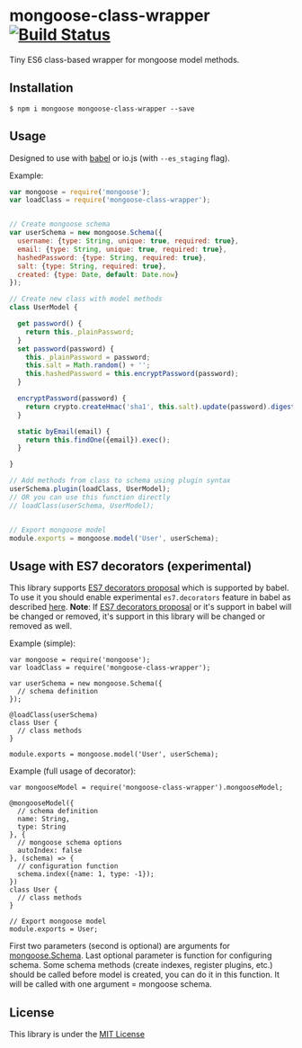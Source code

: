 # mongoose-class-wrapper [![Build Status][travis-image]][travis-url]
Tiny ES6 class-based wrapper for mongoose model methods.

## Installation

```
$ npm i mongoose mongoose-class-wrapper --save
```

## Usage

Designed to use with [babel][babel-url] or io.js (with `--es_staging` flag).

Example:
```js
var mongoose = require('mongoose');
var loadClass = require('mongoose-class-wrapper');


// Create mongoose schema
var userSchema = new mongoose.Schema({
  username: {type: String, unique: true, required: true},
  email: {type: String, unique: true, required: true},
  hashedPassword: {type: String, required: true},
  salt: {type: String, required: true},
  created: {type: Date, default: Date.now}
});

// Create new class with model methods
class UserModel {

  get password() {
    return this._plainPassword;
  }
  set password(password) {
    this._plainPassword = password;
    this.salt = Math.random() + '';
    this.hashedPassword = this.encryptPassword(password);
  }

  encryptPassword(password) {
    return crypto.createHmac('sha1', this.salt).update(password).digest('hex');
  }

  static byEmail(email) {
    return this.findOne({email}).exec();
  }

}

// Add methods from class to schema using plugin syntax
userSchema.plugin(loadClass, UserModel);
// OR you can use this function directly
// loadClass(userSchema, UserModel);


// Export mongoose model
module.exports = mongoose.model('User', userSchema);
```

## Usage with ES7 decorators (experimental)

This library supports [ES7 decorators proposal][decorators-url] which is supported by babel. To use it you should enable experimental `es7.decorators` feature in babel as described [here][babel-experimental-url].
**Note**: If [ES7 decorators proposal][decorators-url] or it's support in babel will be changed or removed, it's support in this library will be changed or removed as well.

Example (simple):
```
var mongoose = require('mongoose');
var loadClass = require('mongoose-class-wrapper');

var userSchema = new mongoose.Schema({
  // schema definition
});

@loadClass(userSchema)
class User {
  // class methods
}

module.exports = mongoose.model('User', userSchema);
```

Example (full usage of decorator):
```
var mongooseModel = require('mongoose-class-wrapper').mongooseModel;

@mongooseModel({
  // schema definition
  name: String,
  type: String
}, {
  // mongoose schema options
  autoIndex: false
}, (schema) => {
  // configuration function
  schema.index({name: 1, type: -1});
})
class User {
  // class methods
}

// Export mongoose model
module.exports = User;
```

First two parameters (second is optional) are arguments for [mongoose.Schema][mongoose-schema-url].
Last optional parameter is function for configuring schema. Some schema methods (create indexes, register plugins, etc.) should be called before model is created, you can do it in this function. It will be called with one argument = mongoose schema.


## License
This library is under the [MIT License][mit-url]


[travis-image]: https://img.shields.io/travis/aksyonov/mongoose-class-wrapper/master.svg
[travis-url]: https://travis-ci.org/aksyonov/mongoose-class-wrapper
[babel-url]: http://babeljs.io/
[decorators-url]: https://github.com/wycats/javascript-decorators
[babel-experimental-url]: https://babeljs.io/docs/usage/experimental/#usage
[mongoose-schema-url]: http://mongoosejs.com/docs/guide.html#definition
[mit-url]: http://opensource.org/licenses/MIT
